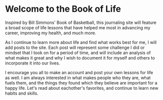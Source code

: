 # Welcome to the Book of Life
Inspired by Bill Simmons' Book of Basketball, this journaling site will feature a broad scope of life lessons that have helped me most in advancing my career, improving my health, and much more. 

As I continue to learn more about life and find what works best for me, I will add posts to the site. Each post will represent some challenge I did or mindset that I took on for a period of time, and will include an analysis of what makes it great and why I wish to document it for myself and others to incorporate it into our lives. 

I encourage you all to make an account and post your own lessons for life as well. I am always interested in what makes people who they are, what fuels them, and the things they found which they believe are important for a happy life. Let's read about eachother's favorites, and continue to learn new habits and skills.
